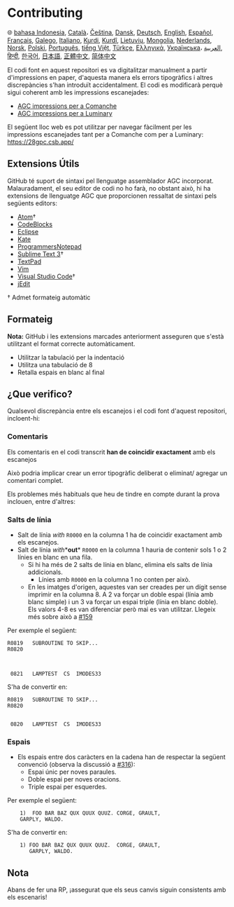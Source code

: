 # Contributing

🌐
[bahasa Indonesia][ID],
[Català][CA]،
[Čeština][CZ],
[Dansk][DA],
[Deutsch][DE],
[English][EN],
[Español][ES],
[Français][FR],
[Galego][GL],
[Italiano][IT],
[Kurdi][KU],
[Kurdî][KU],
[Lietuvių][LT],
[Mongolia][MN],
[Nederlands][NL],
[Norsk][NO],
[Polski][PL],
[Português][PT_BR],
[tiếng Việt][VI],
[Türkçe][TR],
[Ελληνικά][GR],
[Українська][UK]،
[العربية][AR],
[हिन्दी][HI_IN],
[한국어][KO_KR],
[日本語][JA],
[正體中文][ZH_TW],
[简体中文][ZH_CN]

[AR]:CONTRIBUTING.ar.md
[CA]:CONTRIBUTING.ca.md
[CZ]:CONTRIBUTING.cz.md
[DA]:CONTRIBUTING.da.md
[DE]:CONTRIBUTING.de.md
[EN]:../CONTRIBUTING.md
[ES]:CONTRIBUTING.es.md
[FR]:CONTRIBUTING.fr.md
[GL]:CONTRIBUTING.gl.md
[GR]:CONTRIBUTING.gr.md
[HI_IN]:CONTRIBUTING.hi_in.md
[ID]:CONTRIBUTING.id.md
[IT]:CONTRIBUTING.it.md
[JA]:CONTRIBUTING.ja.md
[KO_KR]:CONTRIBUTING.ko_kr.md
[KU]:CONTRIBUTING.ku.md
[LT]:CONTRIBUTING.lt.md
[MN]:CONTRIBUTING.mn.md
[NL]:CONTRIBUTING.nl.md
[NO]:CONTRIBUTING.no.md
[PL]:CONTRIBUTING.pl.md
[PT_BR]:CONTRIBUTING.pt_br.md
[TR]:CONTRIBUTING.tr.md
[UK]:CONTRIBUTING.uk.md
[VI]:CONTRIBUTING.vi.md
[ZH_CN]:CONTRIBUTING.zh_cn.md
[ZH_TW]:CONTRIBUTING.zh_tw.md

El codi font en aquest repositori es va digitalitzar manualment a partir d'impressions en paper, d'aquesta manera els errors tipogràfics i altres discrepàncies s'han introduït accidentalment. El codi es modificarà perquè sigui coherent amb les impressions escanejades:

- [AGC impressions per a Comanche][8]
- [AGC impressions per a Luminary][9]

El següent lloc web es pot utilitzar per navegar fàcilment per les impressions escanejades tant per a Comanche com per a Luminary: https://28gpc.csb.app/

## Extensions Útils

GitHub té suport de sintaxi pel llenguatge assemblador AGC incorporat. Malauradament, el seu editor de codi no ho farà, no obstant això, hi ha extensions de llenguatge AGC que proporcionen ressaltat de sintaxi pels següents editors:

- [Atom][Atom]†
- [CodeBlocks][CodeBlocks]
- [Eclipse][Eclipse]
- [Kate][Kate]
- [ProgrammersNotepad][ProgrammersNotepad]
- [Sublime Text 3][Sublime Text]†
- [TextPad][TextPad]
- [Vim][Vim]
- [Visual Studio Code][VisualStudioCode]†
- [jEdit][jEdit]

† Admet formateig automàtic

[Atom]:https://github.com/Alhadis/language-agc
[CodeBlocks]:https://github.com/virtualagc/virtualagc/tree/master/Contributed/SyntaxHighlight/CodeBlocks
[Eclipse]:https://github.com/virtualagc/virtualagc/tree/master/Contributed/SyntaxHighlight/Eclipse
[Kate]:https://github.com/virtualagc/virtualagc/tree/master/Contributed/SyntaxHighlight/Kate
[ProgrammersNotepad]:https://github.com/virtualagc/virtualagc/tree/master/Contributed/SyntaxHighlight/ProgrammersNotepad
[Sublime Text]:https://github.com/jimlawton/AGC-Assembly
[TextPad]:https://github.com/virtualagc/virtualagc/tree/master/Contributed/SyntaxHighlight/TextPad
[Vim]:https://github.com/wsdjeg/vim-assembly
[VisualStudioCode]:https://github.com/wopian/agc-assembly
[jEdit]:https://github.com/virtualagc/virtualagc/tree/master/Contributed/SyntaxHighlight/jEdit

## Formateig

**Nota:** GitHub i les extensions marcades anteriorment asseguren que s'està utilitzant el format correcte automàticament.

- Utilitzar la tabulació per la indentació
- Utilitza una tabulació de 8
- Retalla espais en blanc al final

## ¿Que verifico?

Qualsevol discrepància entre els escanejos i el codi font d'aquest repositori, incloent-hi:

### Comentaris

Els comentaris en el codi transcrit **han de coincidir exactament** amb els escanejos

Això podria implicar crear un error tipogràfic deliberat o eliminat/ agregar un comentari complet.

Els problemes més habituals que heu de tindre en compte durant la prova inclouen, entre d'altres:

### Salts de línia

- Salt de línia *with* `R0000` en la columna 1 ha de coincidir exactament amb els escanejos.
- Salt de línia *with**__out__* `R0000` en la columna 1 hauria de contenir sols 1 o 2 línies en blanc en una fila.
  - Si hi ha més de 2 salts de línia en blanc, elimina els salts de línia addicionals.
    - Línies amb `R0000` en la columna 1 no conten per això.
  - En les imatges d'origen, aquestes van ser creades per un dígit sense imprimir en la columna 8. A 2 va forçar un doble espai (línia amb blanc simple) i un 3 va forçar un espai triple (línia en blanc doble). Els valors 4-8 es van diferenciar però mai es van utilitzar. Llegeix més sobre  això a [#159][7]

Per exemple el següent:

```plain
R0819   SUBROUTINE TO SKIP...
R0820



 0821   LAMPTEST  CS  IMODES33
```

S'ha de convertir en:

```plain
R0819   SUBROUTINE TO SKIP...
R0820


 0820   LAMPTEST  CS  IMODES33
```

### Espais

- Els espais entre dos caràcters en la cadena han de respectar la següent convenció (observa la discussió a [#316][10]):
  - Espai únic per noves paraules.
  - Doble espai per noves oracions.
  - Triple espai per esquerdes.

Per exemple el següent:

```plain
	1)  FOO BAR BAZ QUX QUUX QUUZ. CORGE, GRAULT,
	GARPLY, WALDO.
```

S'ha de convertir en:

```plain
	1) FOO BAR BAZ QUX QUUX QUUZ.  CORGE, GRAULT,
	   GARPLY, WALDO.
```

## Nota

Abans de fer una RP, ¡assegurat que els seus canvis siguin consistents amb els escenaris!

[0]:https://github.com/chrislgarry/Apollo-11/pull/new/master
[1]:http://www.ibiblio.org/apollo/ScansForConversion/Luminary099/
[2]:http://www.ibiblio.org/apollo/ScansForConversion/Comanche055/
[6]:https://github.com/wopian/agc-assembly#user-settings
[7]:https://github.com/chrislgarry/Apollo-11/issues/159
[8]:http://www.ibiblio.org/apollo/ScansForConversion/Comanche055/
[9]:http://www.ibiblio.org/apollo/ScansForConversion/Luminary099/
[10]:https://github.com/chrislgarry/Apollo-11/pull/316#pullrequestreview-102892741
